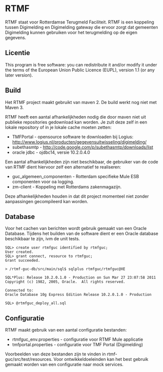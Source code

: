 RTMF
====

RTMF staat voor Rotterdamse Terugmeld Faciliteit. RTMF is een koppeling tussen Digimelding en Digimelding gateway die ervoor zorgt dat gemeenten Digimelding kunnen gebruiken voor het terugmelding op de eigen gegevens.

Licentie
--------

This program is free software: you can redistribute it and/or modify it under the terms of the European Union Public Licence (EUPL), version 1.1 (or any later version).

Build
-----

Het RTMF project maakt gebruikt van maven 2. De build werkt nog niet met Maven 3.

RTMF heeft een aantal afhankelijkheden nodig die door maven niet uit publieke repositories gedownload kan worden. Je zult deze zelf in een lokale repository of in je lokale cache moeten zetten:
* TMFPortal - opensource software te downloaden bij Logius: http://www.logius.nl/producten/gegevensuitwisseling/digimelding/
* subethasmtp - http://code.google.com/p/subethasmtp/downloads/list
* oracle jdbc - ojdbc14, versie 10.2.0.4.0

Een aantal afhankelijkheden zijn niet beschikbaar, de gebruiker van de code van RTMF dient hiervoor zelf een alternatief te realiseren:
* guc_algemeen_componenten - Rotterdam specifieke Mule ESB componenten voor oa logging.
* zm-client - Koppeling met Rotterdams zakenmagazijn.

Deze afhankelijkheden houden in dat dit project momenteel niet zonder aanpassingen gecompileerd kan worden.

Database
--------

Voor het cachen van berichten wordt gebruik gemaakt van een Oracle Database. Tijdens het builden van de software dient er een Oracle database beschikbaar te zijn, ivm de unit tests.

```
SQL> create user rtmfguc identified by rtmfguc;
User created.
SQL> grant connect, resource to rtmfguc;              
Grant succeeded.

> /rtmf-guc-db/src/main/sql$ sqlplus rtmfguc/rtmfguc@XE

SQL*Plus: Release 10.2.0.1.0 - Production on Sun Mar 27 23:07:58 2011
Copyright (c) 1982, 2005, Oracle.  All rights reserved.

Connected to:
Oracle Database 10g Express Edition Release 10.2.0.1.0 - Production

SQL> @rtmfguc_deploy_all.sql
```

Configuratie
------------

RTMF maakt gebruik van een aantal configuratie bestanden:
* rtmfguc_env.properties - configuratie voor RTMF Mule applicatie
* tmfportal.properties - configuratie voor TMF Portal (Digimelding)

Voorbeelden van deze bestanden zijn te vinden in rtmf-guc/src/test/resources. Voor ontwikkeldoeleinden kan het best gebruik gemaakt worden van een configuratie naar mock services.

